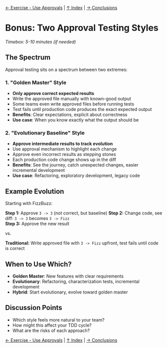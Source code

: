 [← Exercise - Use Approvals](exercise-use-approvals.md) | [↑ Index](index.md) | [→ Conclusions](conclusions.md)

# Bonus: Two Approval Testing Styles

*Timebox: 5-10 minutes (if needed)*

## The Spectrum

Approval testing sits on a spectrum between two extremes:

### 1. "Golden Master" Style
- **Only approve correct expected results**
- Write the approved file manually with known-good output
- Some teams even write approved files before running tests
- Test fails until production code produces the exact expected output
- **Benefits**: Clear expectations, explicit about correctness
- **Use case**: When you know exactly what the output should be

### 2. "Evolutionary Baseline" Style  
- **Approve intermediate results to track evolution**
- Use approval mechanism to highlight each change
- Approve even incorrect results as stepping stones
- Each production code change shows up in the diff
- **Benefits**: See the journey, catch unexpected changes, easier incremental development
- **Use case**: Refactoring, exploratory development, legacy code

## Example Evolution

Starting with FizzBuzz:

**Step 1:** Approve `3 -> 3` (not correct, but baseline)
**Step 2:** Change code, see diff: `3 -> 3` becomes `3 -> Fizz`  
**Step 3:** Approve the new result

vs.

**Traditional:** Write approved file with `3 -> Fizz` upfront, test fails until code is correct

## When to Use Which?

- **Golden Master**: New features with clear requirements
- **Evolutionary**: Refactoring, characterization tests, incremental development
- **Hybrid**: Start evolutionary, evolve toward golden master

## Discussion Points

- Which style feels more natural to your team?
- How might this affect your TDD cycle?
- What are the risks of each approach?

[← Exercise - Use Approvals](exercise-use-approvals.md) | [↑ Index](index.md) | [→ Conclusions](conclusions.md)